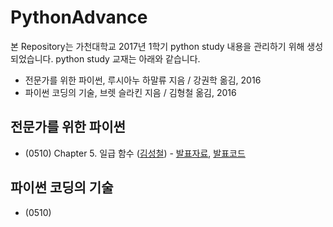 # PythonAdvance
본 Repository는 가천대학교 2017년 1학기 python study 내용을 관리하기 위해 생성되었습니다.
python study 교재는 아래와 같습니다.
 - 전문가를 위한 파이썬, 루시아누 하말류 지음 / 강권학 옮김, 2016
 - 파이썬 코딩의 기술, 브렛 슬라킨 지음 / 김형철 옮김, 2016

 ## 전문가를 위한 파이썬
 - (0510) Chapter 5. 일급 함수 ([김성철](https://github.com/SeongCheol-Kim)) - [발표자료](), [발표코드](https://github.com/SeongCheol-Kim/PythonAdvance/blob/master/code/Chapter_5.ipynb)

 ## 파이썬 코딩의 기술
 - (0510)
